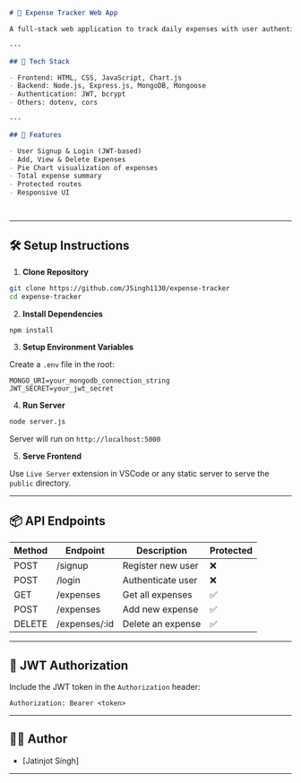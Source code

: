 ```markdown
# 💸 Expense Tracker Web App

A full-stack web application to track daily expenses with user authentication, data visualization using Chart.js, and a MongoDB backend.

---

## 🔧 Tech Stack

- Frontend: HTML, CSS, JavaScript, Chart.js
- Backend: Node.js, Express.js, MongoDB, Mongoose
- Authentication: JWT, bcrypt
- Others: dotenv, cors

---

## 🚀 Features

- User Signup & Login (JWT-based)
- Add, View & Delete Expenses
- Pie Chart visualization of expenses
- Total expense summary
- Protected routes
- Responsive UI




````

---

## 🛠️ Setup Instructions

1. **Clone Repository**

```bash
git clone https://github.com/JSingh1130/expense-tracker
cd expense-tracker
````

2. **Install Dependencies**

```bash
npm install
```

3. **Setup Environment Variables**

Create a `.env` file in the root:

```env
MONGO_URI=your_mongodb_connection_string
JWT_SECRET=your_jwt_secret
```

4. **Run Server**

```bash
node server.js
```

Server will run on `http://localhost:5000`

5. **Serve Frontend**

Use `Live Server` extension in VSCode or any static server to serve the `public` directory.

---

## 📦 API Endpoints

| Method | Endpoint       | Description       | Protected |
| ------ | -------------- | ----------------- | --------- |
| POST   | /signup        | Register new user | ❌         |
| POST   | /login         | Authenticate user | ❌         |
| GET    | /expenses      | Get all expenses  | ✅         |
| POST   | /expenses      | Add new expense   | ✅         |
| DELETE | /expenses/\:id | Delete an expense | ✅         |

---

## 🔐 JWT Authorization

Include the JWT token in the `Authorization` header:

```
Authorization: Bearer <token>
```

---


## 🧑‍💻 Author

* [Jatinjot Singh]

---


